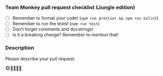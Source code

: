 ### Team Monkey pull request checklist (Jungle edition)

-   [ ] Remember to format your code! (`npm run prettier && npm run eslint`)
-   [ ] Remember to run the tests! (`npm run test`)
-   [ ] Don't forget comments and docstrings!
-   [ ] Is it a breaking change? Remember to mention that!

### Description

Please describe your pull request.

🐵🐒🙊🙉🙈
